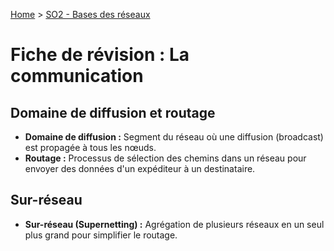 [Home](https://github.com/Addleo/TSSR/tree/main) > [SO2 - Bases des réseaux](https://github.com/Addleo/TSSR/tree/S02-Bases_des_r%C3%A9seaux)  

# Fiche de révision : La communication

## Domaine de diffusion et routage
- **Domaine de diffusion :** Segment du réseau où une diffusion (broadcast) est propagée à tous les nœuds.
- **Routage :** Processus de sélection des chemins dans un réseau pour envoyer des données d'un expéditeur à un destinataire.

## Sur-réseau
- **Sur-réseau (Supernetting) :** Agrégation de plusieurs réseaux en un seul plus grand pour simplifier le routage.
